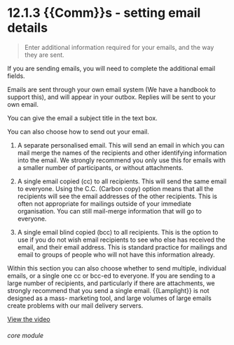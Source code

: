 # 12.1.3    {{Comm}}s - setting email details

> Enter additional information required for your emails, and the way they are sent. 

If you are sending emails, you will need to complete the additional email fields.

Emails are sent through your own email system (We have a handbook to support this), and will appear in your outbox.  Replies will be sent to your own email.

You can give the email a subject title in the text box.

You can also choose how to send out your email.

1. A separate personalised email.  This will send an email in which you can mail merge the names of the recipients and other identifying information into the email.  We strongly recommend you only use this for emails with a smaller number of participants, or without attachments.

2. A single email copied (cc) to all recipients.  This will send the same email to everyone.  Using the C.C. (Carbon copy) option means that all the recipients will see the email addresses of the other recipients.  This is often not appropriate for mailings outside of your immediate organisation.  You can still mail-merge information that will go to everyone.

3. A single email blind copied (bcc) to all recipients.  This is the option to use if you do not wish email recipients to see who else has received the email, and their email address.  This is standard practice for mailings and email to groups of people who will not have this information already. 

Within this section you can also choose whether to send multiple, individual emails, or a single one cc or bcc-ed to everyone. If you are sending to a large number of recipients, and particularly if there are attachments, we strongly recommend that you send a single email. {{Lamplight}} is not designed as a mass- marketing tool, and large volumes of large emails create problems with our mail delivery servers. 

[View the video](/help/video/id/27)
###### core module



